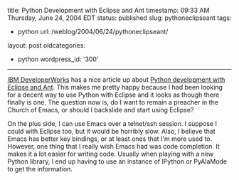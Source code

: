 title: Python Development with Eclipse and Ant
timestamp: 09:33 AM Thursday, June 24, 2004 EDT
status: published
slug: pythoneclipseant
tags:
- python
url: /weblog/2004/06/24/pythoneclipseant/

layout: post
oldcategories:
- python
wordpress_id: '300'

---

[IBM DeveloperWorks](http://www-106.ibm.com/developerworks/) has
a nice article up about [Python development with Eclipse and Ant](http://www-106.ibm.com/developerworks/library/os-ecant/index.html?ca=drs-tp2604).
This makes me pretty happy because I had been looking for a decent way to use
Python with Eclipse and it looks as though there finally is one.  The question
now is, do I want to remain a preacher in the Church of Emacs, or should I
backslide and start using Eclipse?






On the plus side, I can use Emacs over a telnet/ssh session.  I suppose I could
with Eclipse too, but it would be horribly slow.  Also, I believe that Emacs
has better key bindings, or at least ones that I'm more used to.  However,
one thing that I really wish Emacs had was code completion.  It makes it a lot
easier for writing code.  Usually when playing with a new Python library, I
end up having to use an instance of IPython or PyAlaMode to get the information.

